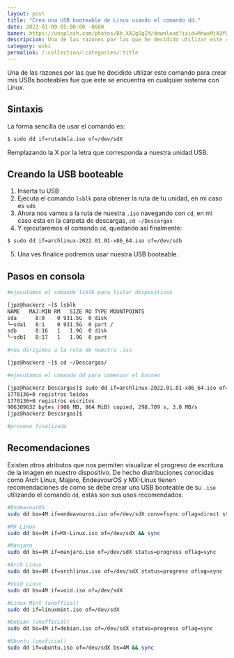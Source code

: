 ```yaml
---
layout: post
title: "Crea una USB booteable de Linux usando el comando dd."
date: 2022-01-09 05:00:00 -0600
baner: https://unsplash.com/photos/Bb_X4JgSqIM/download?ixid=MnwxMjA3fDB8MXxhbGx8MTIzfHx8fHx8Mnx8MTY0MzEyOTUwNg&force=true&w=640
descripcion: Una de las razones por las que he decidido utilizar este comando para crear mis USBs booteables...
category: wiki
permalink: /:collection/:categories/:title
---
```


Una de las razones por las que he decidido utilizar este comando para crear mis USBs booteables fue que este se encuentra en cualquier sistema con Linux.

## Sintaxis

La forma sencilla de usar el comando es:

~~~bash
$ sudo dd if=rutadela.iso of=/dev/sdX
~~~

Remplazando la X por la letra que corresponda a nuestra unidad USB.

## Creando la USB booteable

1. Inserta tu USB
2. Ejecuta el comando `lsblk` para obtener la ruta de tu unidad, en mi caso es `sdb`
3. Ahora nos vamos a la ruta de nuestra `.iso` navegando con `cd`, en mi caso esta en la carpeta de descargas, `cd ~/Descargas`
4. Y ejecutaremos el comando `dd`, quedando así finalmente:
~~~bash
$ sudo dd if=archlinux-2022.01.01-x86_64.iso of=/dev/sdb
~~~
5. Una ves finalice podremos usar nuestra USB booteable.

## Pasos en consola

~~~bash
#ejecutamos el comando lsblk para listar dispositivos

[jpz@hackerz ~]$ lsblk
NAME   MAJ:MIN RM   SIZE RO TYPE MOUNTPOINTS
sda      8:0    0 931.5G  0 disk 
└─sda1   8:1    0 931.5G  0 part /
sdb      8:16   1   1.9G  0 disk 
└─sdb1   8:17   1   1.9G  0 part 

#nos dirigimos a la ruta de nuestra .iso

[jpz@hackerz ~]$ cd ~/Descargas/

#ejecutamos el comando dd para comenzar el booteo

[jpz@hackerz Descargas]$ sudo dd if=archlinux-2022.01.01-x86_64.iso of=/dev/sdb
1770136+0 registros leídos
1770136+0 registros escritos
906309632 bytes (906 MB, 864 MiB) copied, 298.709 s, 3.0 MB/s
[jpz@hackerz Descargas]$ 

#proceso finalizado
~~~

## Recomendaciones

Existen otros atributos que nos permiten visualizar el progreso de escritura de la imagen en nuestro dispositivo. De hecho distribuciones conocidas como Arch Linux, Majaro, EndeavourOS y MX-Linux tienen recomendaciones de como se debe crear una USB booteable de su `.iso` utilizando el comando `dd`, estás son sus usos recomendados:

~~~bash
#EndeavourOS
sudo dd bs=4M if=endeavouros.iso of=/dev/sdX conv=fsync oflag=direct status=progress

#MX-Linux
sudo dd bs=4M if=MX-Linux.iso of=/dev/sdX && sync

#Manjaro
sudo dd bs=4M if=manjaro.iso of=/dev/sdX status=progress oflag=sync

#Arch Linux
sudo dd bs=4M if=archlinux.iso of=/dev/sdX status=progress oflag=sync

#Void Linux
sudo dd bs=4M if=void.iso of=/dev/sdX

#Linux Mint (unoffical)
sudo dd if=linuxmint.iso of=/dev/sdX

#Debian (unofficial)
sudo dd bs=4M if=debian.iso of=/dev/sdX status=progress oflag=sync

#Ubuntu (unoficial)
sudo dd if=ubuntu.iso of=/dev/sdX bs=4M && sync
~~~